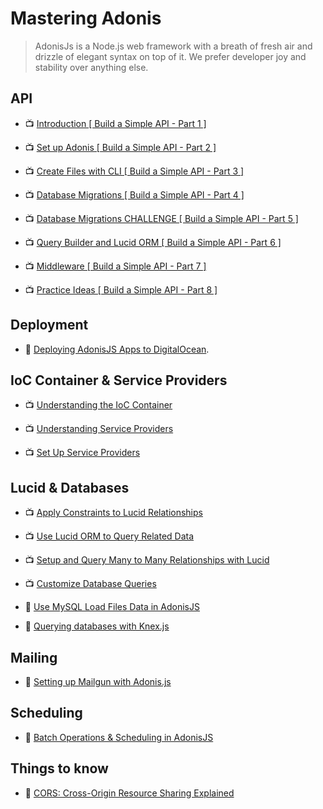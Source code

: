 # Mastering Adonis

> AdonisJs is a Node.js web framework with a breath of fresh air and drizzle of elegant syntax on top of it. We prefer developer joy and stability over anything else.

## API

- 📺 [Introduction [ Build a Simple API - Part 1 ]](https://www.youtube.com/watch?v=5wzcRtrRVd4)

- 📺 [Set up Adonis [ Build a Simple API - Part 2 ]](https://www.youtube.com/watch?v=ugtraz2A3FY)

- 📺 [Create Files with CLI [ Build a Simple API - Part 3 ]](https://www.youtube.com/watch?v=dBqDwJIe4XE)

- 📺 [Database Migrations [ Build a Simple API - Part 4 ]](https://www.youtube.com/watch?v=mXootA5Onr0)

- 📺 [Database Migrations CHALLENGE [ Build a Simple API - Part 5 ]](https://www.youtube.com/watch?v=LAeIFngnHWI)

- 📺 [Query Builder and Lucid ORM [ Build a Simple API - Part 6 ]](https://www.youtube.com/watch?v=C3T_TWpZFaY)

- 📺 [Middleware [ Build a Simple API - Part 7 ]](https://www.youtube.com/watch?v=HxkCHZ3ek-4)

- 📺 [Practice Ideas [ Build a Simple API - Part 8 ]](https://www.youtube.com/watch?v=ab5P3pH8j1Y)

## Deployment

- 📖 [Deploying AdonisJS Apps to DigitalOcean](https://scotch.io/bar-talk/deploying-adonisjs-apps-to-digitalocean).

## IoC Container & Service Providers

- 📺 [Understanding the IoC Container](https://www.youtube.com/watch?v=yTiZrOluehU)

- 📺 [Understanding Service Providers](https://www.youtube.com/watch?v=8ZIiraVxtvQ)

- 📺 [Set Up Service Providers](https://www.youtube.com/watch?v=w4apTeBa4O0)

## Lucid & Databases

- 📺 [Apply Constraints to Lucid Relationships](https://www.youtube.com/watch?v=eOOdseihjSI)

- 📺 [Use Lucid ORM to Query Related Data](https://www.youtube.com/watch?v=_zUF_mhubL0)

- 📺 [Setup and Query Many to Many Relationships with Lucid](https://www.youtube.com/watch?v=NUfpIDMqx2k)

- 📺 [Customize Database Queries](https://www.youtube.com/watch?v=lzhHjE6Ry3c)

- 📖 [Use MySQL Load Files Data in AdonisJS](https://techformist.com/adonisjs-batch-load-files-mysql/)

- 📖 [Querying databases with Knex.js](https://blog.logrocket.com/querying-databases-with-knex-js/)

## Mailing

- 📖 [Setting up Mailgun with Adonis.js](https://madsobel.com/blog/setting-up-mailgun-with-adonis.js/)

## Scheduling

- 📖 [Batch Operations & Scheduling in AdonisJS](https://techformist.com/batch-operations-adonisjs/)

## Things to know

- 📖 [CORS: Cross-Origin Resource Sharing Explained](https://www.ionos.com/digitalguide/websites/web-development/cross-origin-resource-sharing/)
